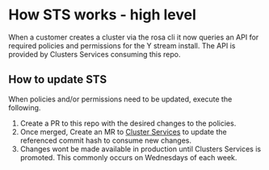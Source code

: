 # How STS works - high level

When a customer creates a cluster via the rosa cli it now queries an API for required policies and permissions for the Y stream install. The API is provided by Clusters Services consuming this repo. 

## How to update STS

When policies and/or permissions need to be updated, execute the following. 

1. Create a PR to this repo with the desired changes to the policies. 
2. Once merged, Create an MR to [Cluster Services](https://gitlab.cee.redhat.com/service/app-interface/-/blob/master/data/services/ocm/shared-resources/common.yml#L19) to update the referenced commit hash to consume new changes. 
3. Changes wont be made available in production until Clusters Services is promoted. This commonly occurs on Wednesdays of each week. 
